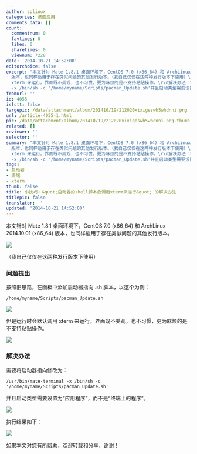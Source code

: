 ```yaml
---
author: zplinux
categories: 桌面应用
comments_data: []
count:
  commentnum: 0
  favtimes: 0
  likes: 0
  sharetimes: 0
  viewnum: 7228
date: '2014-10-21 14:52:00'
editorchoice: false
excerpt: "本文针对 Mate 1.8.1 桌面环境下，CentOS 7.0 (x86_64) 和 ArchLinux 2014.10.01 (x86_64)
  版本，也同样适用于存在类似问题的其他发行版本。（我自己仅仅在这两种发行版本下使用）\r\n问题的提出：按照旧思路，在面板中添加启动器指向 .sh 脚本，（以这个为例：/home/myname/Scripts/pacman_Update.sh）\r\n但是运行时会默认调用
  xterm 来运行。界面既不美观，也不习惯，更为麻烦的是不支持粘贴操作。\r\n解决办法：需要将启动器指向修改为：/usr/bin/mate-terminal
  -x /bin/sh -c '/home/myname/Scripts/pacman_Update.sh'并且启动类型需要设置为"
fromurl: ''
id: 4055
islctt: false
largepic: /data/attachment/album/201410/19/212020xixigeswh5whdnni.png
url: /article-4055-1.html
pic: /data/attachment/album/201410/19/212020xixigeswh5whdnni.png.thumb.jpg
related: []
reviewer: ''
selector: ''
summary: "本文针对 Mate 1.8.1 桌面环境下，CentOS 7.0 (x86_64) 和 ArchLinux 2014.10.01 (x86_64)
  版本，也同样适用于存在类似问题的其他发行版本。（我自己仅仅在这两种发行版本下使用）\r\n问题的提出：按照旧思路，在面板中添加启动器指向 .sh 脚本，（以这个为例：/home/myname/Scripts/pacman_Update.sh）\r\n但是运行时会默认调用
  xterm 来运行。界面既不美观，也不习惯，更为麻烦的是不支持粘贴操作。\r\n解决办法：需要将启动器指向修改为：/usr/bin/mate-terminal
  -x /bin/sh -c '/home/myname/Scripts/pacman_Update.sh'并且启动类型需要设置为"
tags:
- 启动器
- 终端
- xterm
thumb: false
title: 小技巧：&quot;启动器的shell脚本会调用xterm来运行&quot; 的解决办法
titlepic: false
translator: ''
updated: '2014-10-21 14:52:00'
---
```


本文针对 Mate 1.8.1 桌面环境下，CentOS 7.0 (x86\_64) 和 ArchLinux 2014.10.01 (x86\_64) 版本，也同样适用于存在类似问题的其他发行版本。


![](/data/attachment/album/201410/19/212020xixigeswh5whdnni.png)


（我自己仅仅在这两种发行版本下使用）


### 问题提出


按照旧思路，在面板中添加启动器指向 .sh 脚本，以这个为例：



```
/home/myname/Scripts/pacman_Update.sh
```

![](/data/attachment/album/201410/19/212023tq6lphwmjjpypdqh.png)


但是运行时会默认调用 xterm 来运行。界面既不美观，也不习惯，更为麻烦的是不支持粘贴操作。


![](/data/attachment/album/201410/19/212024ygrzw5nnhccpx7hp.png)


### 解决办法


需要将启动器指向修改为：



```
/usr/bin/mate-terminal -x /bin/sh -c '/home/myname/Scripts/pacman_Update.sh'
```

并且启动类型需要设置为“应用程序”，而不是“终端上的程序”。


![](/data/attachment/album/201410/19/212026wwuvq333v73nzauf.png)


执行结果如下：


![](/data/attachment/album/201410/19/212027djiqwewh3s8wwwg3.png)


如果本文对您有所帮助，欢迎转载和分享，谢谢！